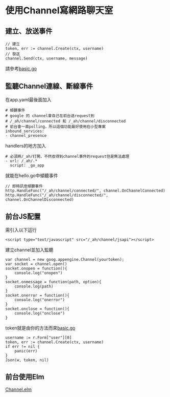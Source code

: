 # 使用Channel寫網路聊天室

## 建立、放送事件
    // 建立
    token, err := channel.Create(ctx, username)
    // 發送
    channel.Send(ctx, username, message)

請參考[basic.go](basic.go)
## 監聽Channel連線、斷線事件
在app.yaml最後面加入

    # 傾聽事件
    # google 的 channel會自己在前台送request到
    # /_ah/channel/connected 和 /_ah/channel/disconnected
    # 前台會一直polling，所以這個功能最好使用在小型專案
    inbound_services:
    - channel_presence

handlers的地方加入

    # 必須將/_ah/打開，不然收得到channel事件的request但是無法處理
    - url: /_ah/.*
      script: _go_app

就能在hello.go中傾聽事件

    // 即時訊息傾聽事件
    http.HandleFunc("/_ah/channel/connected/", channel.OnChannelConnected)
    http.HandleFunc("/_ah/channel/disconnected/", channel.OnChannelDisconnected)

## 前台JS配置
需引入以下這行

    <script type="text/javascript" src="/_ah/channel/jsapi"></script>

建立channel並加入監聽

    var channel = new goog.appengine.Channel(yourtoken);
    var socket = channel.open()
    socket.onopen = function(){
        console.log("onopen")
    }
    socket.onmessage = function(path, option){
        console.log(path)
    }
    socket.onerror = function(){
        console.log("onerror")
    }
    socket.onclose = function(){
        console.log("onclose")
    }

token就是由你的方法而來[basic.go](basic.go)

    username := r.Form["user"][0]
    token, err := channel.Create(ctx, username)
    if err != nil {
        panic(err)
    }
    Json(w, token, nil)

## 前台使用Elm
[Channel.elm](../../../../elm/Channel.elm)